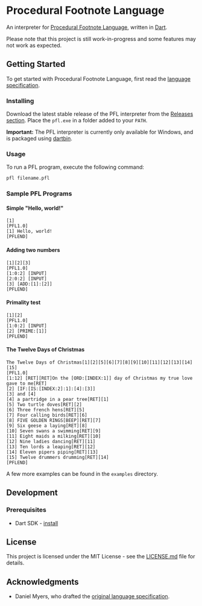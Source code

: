 # Procedural Footnote Language

An interpreter for [Procedural Footnote Language](https://github.com/vasilescur/pfl/wiki/Procedural-Footnote-Language-Specification), written in [Dart](https://www.dartlang.org/).

Please note that this project is still work-in-progress and some features may not work as expected.

## Getting Started

To get started with Procedural Footnote Language, first read the [language specification](https://github.com/vasilescur/pfl/wiki/Procedural-Footnote-Language-Specification).

### Installing

Download the latest stable release of the PFL interpreter from the [Releases section](https://github.com/vasilescur/pfl/releases). Place the `pfl.exe` in a folder added to your `PATH`.

**Important:** The PFL interpreter is currently only available for Windows, and is packaged using [dartbin](https://github.com/filiph/dartbin).

### Usage

To run a PFL program, execute the following command:

```bash
pfl filename.pfl
```

### Sample PFL Programs

#### Simple "Hello, world!"

```
[1]
[PFL1.0]
[1] Hello, world!
[PFLEND]
```

#### Adding two numbers
```
[1][2][3]
[PFL1.0]
[1:0:2] [INPUT]
[2:0:2] [INPUT]
[3] [ADD:[1]:[2]]
[PFLEND]
```

#### Primality test
```
[1][2]
[PFL1.0]
[1:0:2] [INPUT]
[2] [PRIME:[1]]
[PFLEND]
```

#### The Twelve Days of Christmas

```
The Twelve Days of Christmas[1][2][5][6][7][8][9][10][11][12][13][14][15]
[PFL1.0]
[1:12] [RET][RET]On the [ORD:[INDEX:1]] day of Christmas my true love gave to me[RET]
[2] [IF:[IS:[INDEX:2]:1]:[4]:[3]]
[3] and [4]
[4] a partridge in a pear tree[RET][1]
[5] Two turtle doves[RET][2]
[6] Three french hens[RET][5]
[7] Four calling birds[RET][6]
[8] FIVE GOLDEN RINGS[BEEP][RET][7]
[9] Six geese a laying[RET][8]
[10] Seven swans a swimming[RET][9]
[11] Eight maids a milking[RET][10]
[12] Nine ladies dancing[RET][11]
[13] Ten lords a leaping[RET][12]
[14] Eleven pipers piping[RET][13]
[15] Twelve drummers drumming[RET][14]
[PFLEND]
```

A few more examples can be found in the `examples` directory.

## Development

### Prerequisites

* Dart SDK - [install](https://www.dartlang.org/tools/sdk#install)

## License

This project is licensed under the MIT License - see the [LICENSE.md](LICENSE.md) file for details.

## Acknowledgments

* Daniel Myers, who drafted the [original language specification](http://dmmyers.com/pflspec.html).

